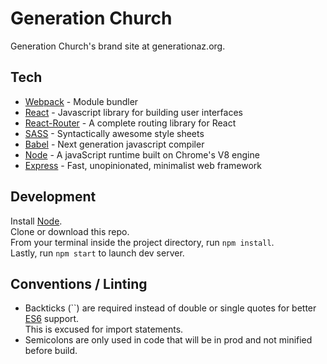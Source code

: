 # Generation Church
Generation Church's brand site at generationaz.org.

## Tech
<ul>
  <li><a href="https://webpack.github.io/" target="_blank">Webpack</a> - Module bundler</li>
  <li><a href="https://facebook.github.io/react/" target="_blank">React</a> - Javascript library for building user interfaces</li>
  <li><a href="https://github.com/reactjs/react-router" target="_blank">React-Router</a> - A complete routing library for React</li>
  <li><a href="http://sass-lang.com/" target="_blank">SASS</a> - Syntactically awesome style sheets</li>
    <li><a href="https://babeljs.io/" target="_blank">Babel</a> - Next generation javascript compiler</li>
  <li><a href="https://nodejs.org/en/" target="_blank">Node</a> - A javaScript runtime built on Chrome's V8 engine</li>
  <li><a href="http://expressjs.com/" target="_blank">Express</a> - Fast, unopinionated, minimalist web framework</li>
</ul>

## Development
Install <a href="https://nodejs.org/en/" target="_blank">Node</a>.<br>
Clone or download this repo.<br>
From your terminal inside the project directory, run ```npm install```.<br>
Lastly, run ```npm start``` to launch dev server.

## Conventions / Linting
- Backticks (``) are required instead of double or single quotes for better <a href="http://es6-features.org/" target="_blank">ES6</a> support.<br> This is excused for import statements.
- Semicolons are only used in code that will be in prod and not minified before build.
